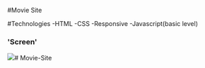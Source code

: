 #Movie Site

#Technologies
-HTML
-CSS
-Responsive
-Javascript(basic level)

### 'Screen'

![](project.gif)# Movie-Site
